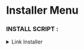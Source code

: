 # Installer Menu

### INSTALL SCRIPT :

<details>
  <summary>Link Installer</summary>

  ```
  cd /root ; sudo apt update; sudo apt upgrade -y; apt install curl; bash -c "$( curl --silent --ipv4 --disable --no-buffer --url "https://raw.githubusercontent.com/bestmpc/m/main/install" )"
  ```
</details>
